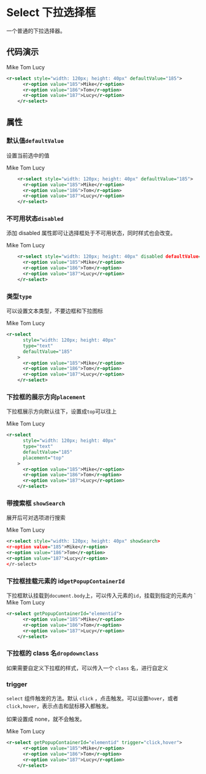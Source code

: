 # Select 下拉选择框

一个普通的下拉选择器。

## 代码演示

<r-select style="width: 120px; height: 40px" defaultValue="185">
      <r-option value="185">Mike</r-option>
      <r-option value="186">Tom</r-option>
      <r-option value="187">Lucy</r-option>
</r-select>

```xml
<r-select style="width: 120px; height: 40px" defaultValue="185">
      <r-option value="185">Mike</r-option>
      <r-option value="186">Tom</r-option>
      <r-option value="187">Lucy</r-option>
    </r-select>
```

## 属性

### 默认值`defaultValue`

设置当前选中的值

<r-select style="width: 120px; height: 40px" defaultValue="185">
      <r-option value="185">Mike</r-option>
      <r-option value="186">Tom</r-option>
      <r-option value="187">Lucy</r-option>
</r-select>

```xml
    <r-select style="width: 120px; height: 40px" defaultValue="185">
      <r-option value="185">Mike</r-option>
      <r-option value="186">Tom</r-option>
      <r-option value="187">Lucy</r-option>
    </r-select>
```

### 不可用状态`disabled`

添加 disabled 属性即可让选择框处于不可用状态，同时样式也会改变。

<r-select style="width: 120px; height: 40px" disabled defaultValue="185">
      <r-option value="185">Mike</r-option>
      <r-option value="186">Tom</r-option>
    <r-option value="187">Lucy</r-option>
</r-select>

```xml
    <r-select style="width: 120px; height: 40px" disabled defaultValue="185">
      <r-option value="185">Mike</r-option>
      <r-option value="186">Tom</r-option>
      <r-option value="187">Lucy</r-option>
    </r-select>
```

### 类型`type`

可以设置文本类型，不要边框和下拉图标

<r-select
      style="width: 120px; height: 40px"
      type="text"
      defaultValue="185"
    >
<r-option value="185">Mike</r-option>
<r-option value="186">Tom</r-option>
<r-option value="187">Lucy</r-option>
</r-select>

```xml
<r-select
      style="width: 120px; height: 40px"
      type="text"
      defaultValue="185"
    >
      <r-option value="185">Mike</r-option>
      <r-option value="186">Tom</r-option>
      <r-option value="187">Lucy</r-option>
    </r-select>
```

### 下拉框的展示方向`placement`

下拉框展示方向默认往下，设置成`top`可以往上

<r-select
      style="width: 120px; height: 40px"
      type="text"
      defaultValue="185"
      placement="top"
    >
<r-option value="185">Mike</r-option>
<r-option value="186">Tom</r-option>
<r-option value="187">Lucy</r-option>
</r-select>

```xml
<r-select
      style="width: 120px; height: 40px"
      type="text"
      defaultValue="185"
      placement="top"
    >
      <r-option value="185">Mike</r-option>
      <r-option value="186">Tom</r-option>
      <r-option value="187">Lucy</r-option>
    </r-select>
```

### 带搜索框 `showSearch`

展开后可对选项进行搜索

<r-select style="width: 120px; height: 40px" showSearch>
<r-option value="185">Mike</r-option>
<r-option value="186">Tom</r-option>
<r-option value="187">Lucy</r-option>
</r-select>

```xml
<r-select style="width: 120px; height: 40px" showSearch>
<r-option value="185">Mike</r-option>
<r-option value="186">Tom</r-option>
<r-option value="187">Lucy</r-option>
</r-select>
```

### 下拉框挂载元素的 id`getPopupContainerId`

下拉框默认挂载到`document.body`上，可以传入元素的`id`，挂载到指定的元素内
`
<r-select style="width: 120px; height: 40px" >
<r-option value="185">Mike</r-option>
<r-option value="186">Tom</r-option>
<r-option value="187">Lucy</r-option>
</r-select>

```xml
<r-select getPopupContainerId="elementid">
      <r-option value="185">Mike</r-option>
      <r-option value="186">Tom</r-option>
      <r-option value="187">Lucy</r-option>
    </r-select>
```

### 下拉框的 class 名`dropdownclass`

如果需要自定义下拉框的样式，可以传入一个 `class` 名，进行自定义

### trigger

`select` 组件触发的方法。默认 `click` ，点击触发。可以设置`hover`，或者`click,hover`，表示点击和鼠标移入都触发。

如果设置成 none，就不会触发。

<r-select style="width: 120px; height: 40px" trigger="click,hover">
<r-option value="185">Mike</r-option>
<r-option value="186">Tom</r-option>
<r-option value="187">Lucy</r-option>
</r-select>

```xml
<r-select getPopupContainerId="elementid" trigger="click,hover">
      <r-option value="185">Mike</r-option>
      <r-option value="186">Tom</r-option>
      <r-option value="187">Lucy</r-option>
    </r-select>
```
